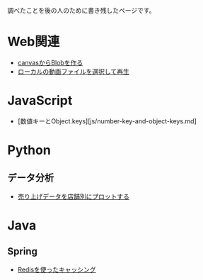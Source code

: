 調べたことを後の人のために書き残したページです。

# Web関連

- [canvasからBlobを作る](web/canvas-blob.md)
- [ローカルの動画ファイルを選択して再生](web/video-file-select.md)

# JavaScript

- [数値キーとObject.keys][js/number-key-and-object-keys.md]

# Python

## データ分析

- [売り上げデータを店舗別にプロットする](python/plot-each-shops-using-pivot_table.md)

# Java

## Spring

- [Redisを使ったキャッシング](java/spring-cache-using-redis.md)
